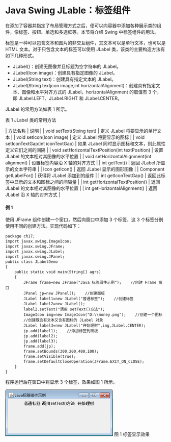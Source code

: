 # Java Swing JLable：标签组件

在添加了容器并指定了布局管理方式之后，便可以向容器中添加各种展示类的组件，像标签、按钮、单选和多选框等。本节将介绍 Swing 中标签组件的用法。

标签是一种可以包含文本和图片的非交互组件，其文本可以是单行文本，也可以是 HTML 文本。对于只包含文本的标签可以使用 JLabel 类，该类的主要构造方法有如下几种形式。

*   JLabel()：创建无图像并且标题为空字符串的 JLabel。
*   JLabel(Icon image)：创建具有指定图像的 JLabel。
*   JLabel(String text)：创建具有指定文本的 JLabel。
*   JLabel(String textjcon image,int horizontalAlignment)：创建具有指定文本、图像和水平对齐方式的 JLabel，horizontalAlignment 的取值有 3 个，即 JLabel.LEFT、JLabel.RIGHT 和 JLabel.CENTER。

JLabel 的常用方法如表 1 所示。

表 1 JLabel 类的常用方法

| 方法名称 | 说明 |
| void setText(Stxing text) | 定义 JLabel 将要显示的单行文本 |
| void setIcon(Icon image) | 定义 JLabel 将要显示的图标 |
| void setIconTextGap(int iconTextGap) | 如果 JLabel 同时显示图标和文本，则此属性定义它们之间的间隔 |
| void setHorizontalTextPosition(int textPosition) | 设置 JLabel 的文本相对其图像的水平位置 |
| void setHorizontalAlignment(int alignment) | 设置标签内容沿 X 轴的对齐方式 |
| int getText() | 返回 JLabel 所显示的文本字符串 |
| Icon getIcon() | 返回 JLabel 显示的图形图像 |
| Component getLabelFor() | 获得将 JLabel 添加到的组件 |
| int getIconTextGap() | 返回此标签中显示的文本和图标之间的间隔量 |
| int getHorizontalTextPosition() | 返回 JLabel 的文本相对其图像的水平位置 |
| int getHorizontalAlignment() | 返回 JLabel 沿 X 轴的对齐方式 |

#### 例 1

使用 JFrame 组件创建一个窗口，然后向窗口中添加 3 个标签，这 3 个标签分别使用不同的创建方法。实现代码如下：

```
package ch17;
import javax.swing.ImageIcon;
import javax.swing.JFrame;
import javax.swing.JLabel;
import javax.swing.JPanel;
public class JLabelDemo
{
    public static void main(String[] agrs)
    {
        JFrame frame=new JFrame("Java 标签组件示例");    //创建 Frame 窗口
        JPanel jp=new JPanel();    //创建面板
        JLabel label1=new JLabel("普通标签");    //创建标签
        JLabel label2=new JLabel();
        label2.setText("调用 setText()方法");
        ImageIcon img=new ImageIcon("D:\\money.png");    //创建一个图标
        //创建既含有文本又含有图标的 JLabel 对象
        JLabel label3=new JLabel("开始理财",img,JLabel.CENTER);
        jp.add(label1);    //添加标签到面板
        jp.add(label2);
        jp.add(label3);
        frame.add(jp);
        frame.setBounds(300,200,400,100);
        frame.setVisible(true);
        frame.setDefaultCloseOperation(JFrame.EXIT_ON_CLOSE);
    }
}
```

程序运行后在窗口中将显示 3 个标签，效果如图 1 所示。

![标签显示效果](img/c9fe9fbca67e44d1be95caf1007e6120.jpg)
图 1 标签显示效果
